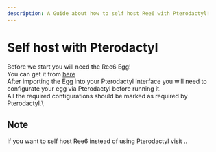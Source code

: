 ```yaml
---
description: A Guide about how to self host Ree6 with Pterodactyl!
---
```


# Self host with Pterodactyl

Before we start you will need the Ree6 Egg!\
You can get it from [here](https://github.com/pelican-eggs/chatbots/tree/main/discord/ree6)\
After importing the Egg into your Pterodactyl Interface you will need to configurate your egg via Pterodactyl before running it.\
All the required configurations should be marked as required by Pterodactyl.\


## Note

If you want to self host Ree6 instead of using Pterodactyl visit [.](./ "mention").

